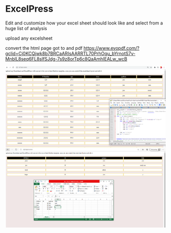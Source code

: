 # ExcelPress
Edit and customize how your excel sheet should look like and select from a huge list of analysis 

upload any excelsheet

convert the html page got to and pdf 
https://www.evopdf.com/?gclid=Cj0KCQjwk8b7BRCaARIsAARRTL70PrhOqu_bYrnotS7v-MnblL8seq6FL8slfSJdg-7s9z8orTp6c8QaAmhIEALw_wcB

<img src="flex_styl1.PNG">
<img src="finl_ver.PNG">
